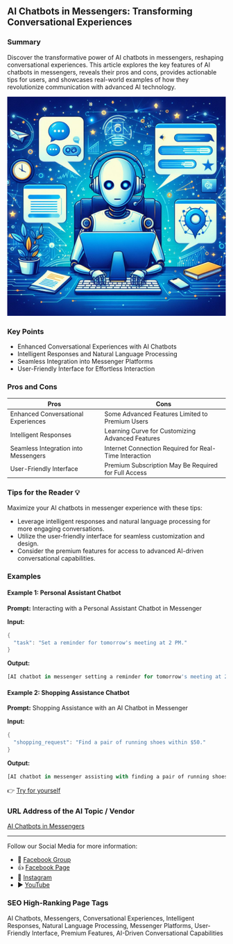 ## AI Chatbots in Messengers: Transforming Conversational Experiences

### Summary
Discover the transformative power of AI chatbots in messengers, reshaping conversational experiences. This article explores the key features of AI chatbots in messengers, reveals their pros and cons, provides actionable tips for users, and showcases real-world examples of how they revolutionize communication with advanced AI technology.

<img src="./aichatbotsinmessenger.webp" alt="AI Chatbots in Messengers Image"/>

### Key Points
- Enhanced Conversational Experiences with AI Chatbots
- Intelligent Responses and Natural Language Processing
- Seamless Integration into Messenger Platforms
- User-Friendly Interface for Effortless Interaction

### Pros and Cons

| Pros                             | Cons                                               |
| -------------------------------- | -------------------------------------------------- |
| Enhanced Conversational Experiences | Some Advanced Features Limited to Premium Users   |
| Intelligent Responses             | Learning Curve for Customizing Advanced Features |
| Seamless Integration into Messengers| Internet Connection Required for Real-Time Interaction |
| User-Friendly Interface           | Premium Subscription May Be Required for Full Access|

### Tips for the Reader 💡
Maximize your AI chatbots in messenger experience with these tips:
- Leverage intelligent responses and natural language processing for more engaging conversations.
- Utilize the user-friendly interface for seamless customization and design.
- Consider the premium features for access to advanced AI-driven conversational capabilities.

### Examples

#### Example 1: Personal Assistant Chatbot
**Prompt:** Interacting with a Personal Assistant Chatbot in Messenger

**Input:**
```dart
{
  "task": "Set a reminder for tomorrow's meeting at 2 PM."
}
```

**Output:**
```dart
[AI chatbot in messenger setting a reminder for tomorrow's meeting at 2 PM]
```

#### Example 2: Shopping Assistance Chatbot
**Prompt:** Shopping Assistance with an AI Chatbot in Messenger

**Input:**
```dart
{
  "shopping_request": "Find a pair of running shoes within $50."
}
```

**Output:**
```dart
[AI chatbot in messenger assisting with finding a pair of running shoes within the specified budget]
```

👉 <a href="https://ai-chatbots.pulse.is/" target="_blank">Try for yourself</a>

### URL Address of the AI Topic / Vendor
<a href="https://ai-chatbots.pulse.is/" target="_blank">AI Chatbots in Messengers</a>

---

Follow our Social Media for more information:

- 📘 <a href="https://www.facebook.com/groups/trionxai" target="_blank">Facebook Group</a>
- 👍 <a href="https://www.facebook.com/ai.trionxai" target="_blank">Facebook Page</a>
- 📸 <a href="https://www.instagram.com/trionxai/" target="_blank">Instagram</a>
- ▶️ <a href="https://www.youtube.com/@robotdocs/" target="_blank">YouTube</a>

### SEO High-Ranking Page Tags
AI Chatbots, Messengers, Conversational Experiences, Intelligent Responses, Natural Language Processing, Messenger Platforms, User-Friendly Interface, Premium Features, AI-Driven Conversational Capabilities